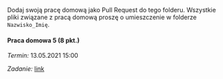 Dodaj swoją pracę domową jako Pull Request do tego folderu.
Wszystkie pliki związane z pracą domową proszę o umieszczenie w folderze `Nazwisko_Imię`. 

#### Praca domowa 5 (8 pkt.)  
*Termin:* 13.05.2021 15:00

*Zadanie:* [link](https://github.com/mini-pw/2021L-WB-XAI-1/issues/30)


